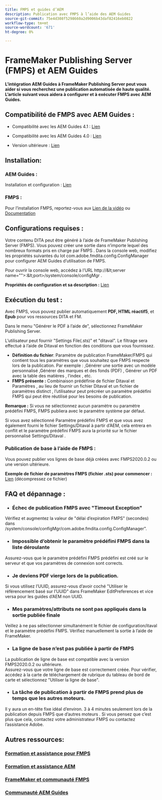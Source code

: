 ```yaml
---
title: FMPS et guides d’AEM
description: Publication avec FMPS à l’aide des AEM Guides
source-git-commit: 75e4d308f5298660a2d9006b43daf82416eb0822
workflow-type: tm+mt
source-wordcount: '671'
ht-degree: 0%

---
```




# FrameMaker Publishing Server (FMPS) et AEM Guides

**L’intégration AEM Guides à FrameMaker Publishing Server peut vous aider si vous recherchez une publication automatisée de haute qualité.\
L’article suivant vous aidera à configurer et à exécuter FMPS avec AEM Guides.**

## Compatibilité de FMPS avec AEM Guides :

- Compatibilité avec les AEM Guides 4.1 : [Lien](https://experienceleague.adobe.com/docs/experience-manager-guides-learn/tutorials/release-info/release-notes/on-prem-release-notes/release-notes-4.1.html?lang=en/#compatibility-matrix)

- Compatibilité avec les AEM Guides 4.0 : [Lien](https://helpx.adobe.com/xml-documentation-for-experience-manager/release-note/release-notes-xml-documentation-solution-4-0.html/#Compatibility%20matrix)

- Version ultérieure : [Lien](https://experienceleague.adobe.com/docs/experience-manager-guides-learn/tutorials/release-info/latest-release-info.html?lang=en)

## Installation:

### AEM Guides :

Installation et configuration : [Lien](https://helpx.adobe.com/content/dam/help/en/xml-documentation-solution/4-1-2/Adobe-Experience-Manager-Guides_Installation-Configuration-Guide_EN.pdf)

### FMPS :

Pour l’installation FMPS, reportez-vous aux [Lien de la vidéo](https://www.youtube.com/watch?v=2deelyM5VA8&amp;t) ou [Documentation](https://help.adobe.com/en_US/framemaker/server/index.html#t=fmps-user-guide%2Finstall_config_fmps.html%23install_config_fmps&amp;rhtocid=_2)

## Configurations requises :

Votre contenu DITA peut être généré à l’aide de FrameMaker Publishing Server (FMPS). Vous pouvez créer une sortie dans n’importe lequel des nombreux formats pris en charge par FMPS .
Dans la console web, modifiez les propriétés suivantes du lot com.adobe.fmdita.config.ConfigManager pour configurer AEM Guides d’utilisation de FMPS.

Pour ouvrir la console web, accédez à l’URL http://\&lt;server name=&quot;&quot;>:\&lt;port>/system/console/configMgr .

**Propriétés de configuration et sa description :** [Lien](https://helpx.adobe.com/content/dam/help/en/xml-documentation-solution/4-1-2/Adobe-Experience-Manager-Guides_Installation-Configuration-Guide_EN.pdf#page=89)

## Exécution du test :

Avec FMPS, vous pouvez publier automatiquement **PDF, HTML réactif5**, et **Epub** pour vos ressources DITA et FM.

Dans le menu &quot;Générer le PDF à l’aide de&quot;, sélectionnez FrameMaker Publishing Server.

L’utilisateur peut fournir &quot;Settings File(.sts)&quot; et &quot;ditaval&quot;. Le filtrage sera effectué à l’aide de Ditaval en fonction des conditions que vous fournissez.

- **Définition du fichier**: Paramètre de publication FrameMaker/FMPS qui contient tous les paramètres que vous souhaitez que FMPS respecte lors de la publication. Par exemple : ,Générer une sortie avec un modèle personnalisé ,Générer des marques et des fonds (PDF) , Générer un PDF avec la table des matières , l’index , etc.
- **FMPS présente :** Combinaison prédéfinie de fichier Ditaval et Paramètres , au lieu de fournir un fichier Ditaval et un fichier de paramètres distinct , l’utilisateur peut précréer un paramètre prédéfini FMPS qui peut être réutilisé pour les besoins de publication.

**Remarque :**  Si vous ne sélectionnez aucun paramètre ou paramètre prédéfini FMPS, FMPS publiera avec le paramètre système par défaut.

Si vous avez sélectionné Paramètre prédéfini FMPS et que vous avez également fourni le fichier Settings/Ditaval à partir d’AEM, cela entrera en conflit et le paramètre prédéfini FMPS aura la priorité sur le fichier personnalisé Settings/Ditaval .

### Publication de base à l’aide de FMPS :

Vous pouvez publier vos lignes de base déjà créées avec FMPS2020.0.2 ou une version ultérieure.

**Exemple de fichier de paramètres FMPS (fichier .sts) pour commencer :** [Lien](https://acrobat.adobe.com/link/track?uri=urn:aaid:scds:US:ef750752-7a7e-4e51-923e-6b7d9861ed54) (décompressez ce fichier)

## FAQ et dépannage :

- ### Échec de publication FMPS avec &quot;Timeout Exception&quot;

Vérifiez et augmentez la valeur de &quot;délai d’expiration FMPS&quot; (secondes) dans /system/console/configMgr/com.adobe.fmdita.config.ConfigManager&quot;.

- ### Impossible d’obtenir le paramètre prédéfini FMPS dans la liste déroulante

Assurez-vous que le paramètre prédéfini FMPS prédéfini est créé sur le serveur et que vos paramètres de connexion sont corrects.

- ### Je deviens PDF vierge lors de la publication.

Si vous utilisez l’UUID, assurez-vous d’avoir coché &quot;Utiliser le référencement basé sur l’UUID&quot; dans FrameMaker EditPreferences et vice versa pour les guides d’AEM non UUID.

- ### Mes paramètres/attributs ne sont pas appliqués dans la sortie publiée finale

Veillez à ne pas sélectionner simultanément le fichier de configuration/itaval et le paramètre prédéfini FMPS. Vérifiez manuellement la sortie à l’aide de FrameMaker.

- ### La ligne de base n’est pas publiée à partir de FMPS

La publication de ligne de base est compatible avec la version FMPS2020.0.2 ou ultérieure.\
Assurez-vous que votre ligne de base est correctement créée. Pour vérifier, accédez à la carte de téléchargement de rubrique du tableau de bord de carte et sélectionnez &quot;Utiliser la ligne de base&quot;.

- ### La tâche de publication à partir de FMPS prend plus de temps que les autres moteurs.

Il y aura un en-tête fixe idéal d’environ. 3 à 4 minutes seulement lors de la publication depuis FMPS que d’autres moteurs . Si vous pensez que c’est plus que cela, contactez votre administrateur FMPS ou contactez l’assistance Adobe.

## Autres ressources:

### [Formation et assistance pour FMPS](https://helpx.adobe.com/support/framemaker-publishing-server.html)

### [Formation et assistance AEM](https://helpx.adobe.com/in/support/xml-documentation-for-experience-manager.html)

### [FrameMaker et communauté FMPS](https://community.adobe.com/t5/framemaker/ct-p/ct-framemaker?page=1&amp;sort=latest_replies&amp;lang=all&amp;tabid=all)

### [Communauté AEM Guides](https://experienceleaguecommunities.adobe.com/t5/experience-manager-guides/ct-p/aem-xml-documentation)
